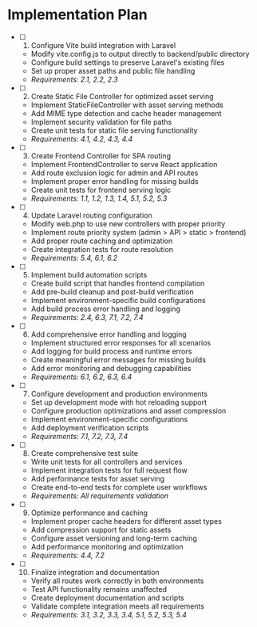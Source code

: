 # Implementation Plan

- [ ] 1. Configure Vite build integration with Laravel
  - Modify vite.config.js to output directly to backend/public directory
  - Configure build settings to preserve Laravel's existing files
  - Set up proper asset paths and public file handling
  - _Requirements: 2.1, 2.2, 2.3_

- [ ] 2. Create Static File Controller for optimized asset serving
  - Implement StaticFileController with asset serving methods
  - Add MIME type detection and cache header management
  - Implement security validation for file paths
  - Create unit tests for static file serving functionality
  - _Requirements: 4.1, 4.2, 4.3, 4.4_

- [ ] 3. Create Frontend Controller for SPA routing
  - Implement FrontendController to serve React application
  - Add route exclusion logic for admin and API routes
  - Implement proper error handling for missing builds
  - Create unit tests for frontend serving logic
  - _Requirements: 1.1, 1.2, 1.3, 1.4, 5.1, 5.2, 5.3_

- [ ] 4. Update Laravel routing configuration
  - Modify web.php to use new controllers with proper priority
  - Implement route priority system (admin > API > static > frontend)
  - Add proper route caching and optimization
  - Create integration tests for route resolution
  - _Requirements: 5.4, 6.1, 6.2_

- [ ] 5. Implement build automation scripts
  - Create build script that handles frontend compilation
  - Add pre-build cleanup and post-build verification
  - Implement environment-specific build configurations
  - Add build process error handling and logging
  - _Requirements: 2.4, 6.3, 7.1, 7.2, 7.4_

- [ ] 6. Add comprehensive error handling and logging
  - Implement structured error responses for all scenarios
  - Add logging for build process and runtime errors
  - Create meaningful error messages for missing builds
  - Add error monitoring and debugging capabilities
  - _Requirements: 6.1, 6.2, 6.3, 6.4_

- [ ] 7. Configure development and production environments
  - Set up development mode with hot reloading support
  - Configure production optimizations and asset compression
  - Implement environment-specific configurations
  - Add deployment verification scripts
  - _Requirements: 7.1, 7.2, 7.3, 7.4_

- [ ] 8. Create comprehensive test suite
  - Write unit tests for all controllers and services
  - Implement integration tests for full request flow
  - Add performance tests for asset serving
  - Create end-to-end tests for complete user workflows
  - _Requirements: All requirements validation_

- [ ] 9. Optimize performance and caching
  - Implement proper cache headers for different asset types
  - Add compression support for static assets
  - Configure asset versioning and long-term caching
  - Add performance monitoring and optimization
  - _Requirements: 4.4, 7.2_

- [ ] 10. Finalize integration and documentation
  - Verify all routes work correctly in both environments
  - Test API functionality remains unaffected
  - Create deployment documentation and scripts
  - Validate complete integration meets all requirements
  - _Requirements: 3.1, 3.2, 3.3, 3.4, 5.1, 5.2, 5.3, 5.4_